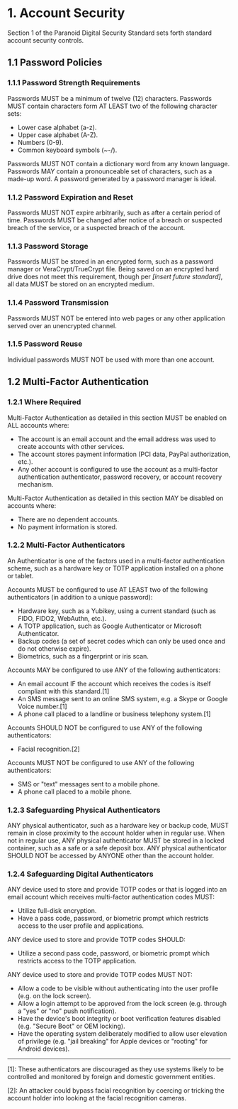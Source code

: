 # 1. Account Security
Section 1 of the Paranoid Digital Security Standard sets forth standard account security controls.


## 1.1 Password Policies

### 1.1.1 Password Strength Requirements
Passwords MUST be a minimum of twelve (12) characters. Passwords MUST contain characters form AT LEAST two of the following character sets:
  * Lower case alphabet (a-z).
  * Upper case alphabet (A-Z).
  * Numbers (0-9).
  * Common keyboard symbols (~-/).

Passwords MUST NOT contain a dictionary word from any known language. Passwords MAY contain a pronounceable set of characters, such as a made-up word. A password generated by a password manager is ideal.

### 1.1.2 Password Expiration and Reset
Passwords MUST NOT expire arbitrarily, such as after a certain period of time. Passwords MUST be changed after notice of a breach or suspected breach of the service, or a suspected breach of the account.

### 1.1.3 Password Storage
Passwords MUST be stored in an encrypted form, such as a password manager or VeraCrypt/TrueCrypt file. Being saved on an encrypted hard drive does not meet this requirement, though per *[insert future standard]*, all data MUST be stored on an encrypted medium.

### 1.1.4 Password Transmission
Passwords MUST NOT be entered into web pages or any other application served over an unencrypted channel.

### 1.1.5 Password Reuse
Individual passwords MUST NOT be used with more than one account.


## 1.2 Multi-Factor Authentication

### 1.2.1 Where Required
Multi-Factor Authentication as detailed in this section MUST be enabled on ALL accounts where:
  * The account is an email account and the email address was used to create accounts with other services.
  * The account stores payment information (PCI data, PayPal authorization, etc.).
  * Any other account is configured to use the account as a multi-factor authentication authenticator, password recovery, or account recovery mechanism.

Multi-Factor Authentication as detailed in this section MAY be disabled on accounts where:
  * There are no dependent accounts.
  * No payment information is stored.

### 1.2.2 Multi-Factor Authenticators
An Authenticator is one of the factors used in a multi-factor authentication scheme, such as a hardware key or TOTP application installed on a phone or tablet.

Accounts MUST be configured to use AT LEAST two of the following authenticators (in addition to a unique password):
  * Hardware key, such as a Yubikey, using a current standard (such as FIDO, FIDO2, WebAuthn, etc.).
  * A TOTP application, such as Google Authenticator or Microsoft Authenticator.
  * Backup codes (a set of secret codes which can only be used once and do not otherwise expire).
  * Biometrics, such as a fingerprint or iris scan.

Accounts MAY be configured to use ANY of the following authenticators:
  * An email account IF the account which receives the codes is itself compliant with this standard.[1]
  * An SMS message sent to an online SMS system, e.g. a Skype or Google Voice number.[1]
  * A phone call placed to a landline or business telephony system.[1]

Accounts SHOULD NOT be configured to use ANY of the following authenticators:
  * Facial recognition.[2]

Accounts MUST NOT be configured to use ANY of the following authenticators:
  * SMS or "text" messages sent to a mobile phone.
  * A phone call placed to a mobile phone.

### 1.2.3 Safeguarding Physical Authenticators
ANY physical authenticator, such as a hardware key or backup code, MUST remain in close proximity to the account holder when in regular use. When not in regular use, ANY physical authenticator MUST be stored in a locked container, such as a safe or a safe deposit box. ANY physical authenticator SHOULD NOT be accessed by ANYONE other than the account holder.

### 1.2.4 Safeguarding Digital Authenticators
ANY device used to store and provide TOTP codes or that is logged into an email account which receives multi-factor authentication codes MUST:
  * Utilize full-disk encryption.
  * Have a pass code, password, or biometric prompt which restricts access to the user profile and applications.

ANY device used to store and provide TOTP codes SHOULD:
  * Utilize a second pass code, password, or biometric prompt which restricts access to the TOTP application.

ANY device used to store and provide TOTP codes MUST NOT:
  * Allow a code to be visible without authenticating into the user profile (e.g. on the lock screen).
  * Allow a login attempt to be approved from the lock screen (e.g. through a "yes" or "no" push notification).
  * Have the device's boot integrity or boot verification features disabled (e.g. "Secure Boot" or OEM locking).
  * Have the operating system deliberately modified to allow user elevation of privilege (e.g. "jail breaking" for Apple devices or "rooting" for Android devices).

---

[1]: These authenticators are discouraged as they use systems likely to be controlled and monitored by foreign and domestic government entities.

[2]: An attacker could bypass facial recognition by coercing or tricking the account holder into looking at the facial recognition cameras.
